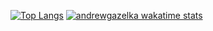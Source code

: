 [![Top Langs](https://github-readme-stats.vercel.app/api/top-langs/?username=andrewgazelka&layout=compact&langs_count=6)](https://github.com/anuraghazra/github-readme-stats) 
[![andrewgazelka wakatime stats](https://github-readme-stats.vercel.app/api/wakatime?username=andrewgazelka)](https://github.com/andrewgazelka)